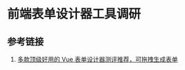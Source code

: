 # 前端表单设计器工具调研



## 参考链接
1. [多款顶级好用的 Vue 表单设计器测评推荐，可拖拽生成表单](https://juejin.cn/post/7100846031507554318)